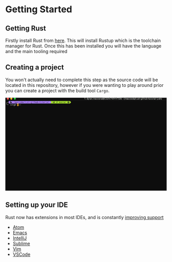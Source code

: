 # Getting Started

## Getting Rust

Firstly install Rust from [here]. This will install Rustup which is the
toolchain manager for Rust. Once this has been installed you will have the
language and the main tooling required

## Creating a project

You won't actually need to complete this step as the source code will be located
in this repository, however if you were wanting to play around prior you can
create a project with the build tool `Cargo`.

![new-project](../new-project.gif)

## Setting up your IDE

Rust now has extensions in most IDEs, and is constantly [improving support]

- [Atom]
- [Emacs]
- [IntelliJ]
- [Sublime]
- [Vim]
- [VSCode]

[here]: https://www.rust-lang.org/en-US/install.html
[improving support]: https://areweideyet.com/
[Atom]: https://atom.io/packages/ide-rust
[IntelliJ]: https://intellij-rust.github.io/
[Emacs]: https://github.com/rust-lang/rust-mode
[Sublime]: https://packagecontrol.io/packages/Rust%20Enhanced
[Vim]: https://github.com/rust-lang/rust.vim
[VSCode]: https://marketplace.visualstudio.com/items?itemName=rust-lang.rust